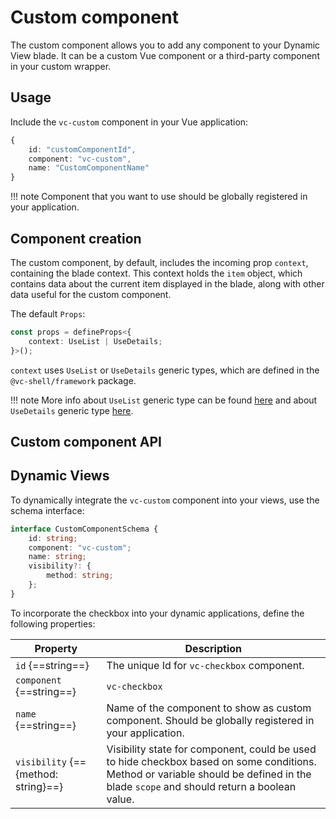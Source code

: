 # Custom component

The custom component allows you to add any component to your Dynamic View blade. It can be a custom Vue component or a third-party component in your custom wrapper.

## Usage

Include the `vc-custom` component in your Vue application:

```typescript
{
    id: "customComponentId",
    component: "vc-custom",
    name: "CustomComponentName"
}
```

!!! note
    Component that you want to use should be globally registered in your application.

## Component creation

The custom component, by default, includes the incoming prop `context`, containing the blade context. This context holds the `item` object, which contains data about the current item displayed in the blade, along with other data useful for the custom component.

The default `Props`:

```typescript
const props = defineProps<{
    context: UseList | UseDetails;
}>();
```

`context` uses `UseList` or `UseDetails` generic types, which are defined in the `@vc-shell/framework` package.

!!! note
    More info about `UseList` generic type can be found [here](../dynamic-views/Dynamic-Blade-List.md#implement-composable-from-uselistfactory) and about `UseDetails` generic type [here](../dynamic-views/Dynamic-Blade-Form.md#implement-composable-from-usedetailsfactory).

## Custom component API

## Dynamic Views

To dynamically integrate the `vc-custom` component into your views, use the schema interface:

```typescript
interface CustomComponentSchema {
    id: string;
    component: "vc-custom";
    name: string;
    visibility?: {
        method: string;
    };
}
```

To incorporate the checkbox into your dynamic applications, define the following properties:

| Property                  | Description                                                                                                                                               |
| ------------------------- |  -------------------------------------------------------------------------------------------------------------------------------------------------------- |
| `id` {==string==}         | The unique Id for `vc-checkbox` component.                                                                                                                |
| `component` {==string==}  | `vc-checkbox`                                                                                                                                             |
| `name` {==string==} | Name of the component to show as custom component. Should be globally registered in your application.                                                                                                                               |
| `visibility` {=={method: string}==} | Visibility state for component, could be used to hide checkbox based on some conditions. Method or variable should be defined in the blade `scope` and should return a boolean value. |
